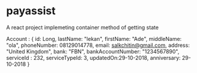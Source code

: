 # payassist
A react project implemeting container method of getting state

 Account : {
        id: Long,
    lastName: "lekan",
    firstName: "Ade",
    middleName: "ola",
    phoneNumber: 08129014778,
    email: salkchitin@gmail.com,
    address: "United Kingdom",
    bank: "FBN",
    bankAccountNumber: "1234567890",
    serviceId : 232, 
    serviceTypeId: 3, 
    updatedOn:29-10-2018,
    anniversary: 29-10-2018
}

